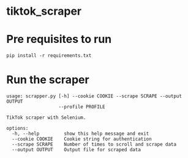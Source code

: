 # tiktok_scraper

# Pre requisites to run
```
pip install -r requirements.txt
```

# Run the scraper
```
usage: scrapper.py [-h] --cookie COOKIE --scrape SCRAPE --output OUTPUT
                   --profile PROFILE

TikTok scraper with Selenium.

options:
  -h, --help         show this help message and exit
  --cookie COOKIE    Cookie string for authentication
  --scrape SCRAPE    Number of times to scroll and scrape data
  --output OUTPUT    Output file for scraped data
```